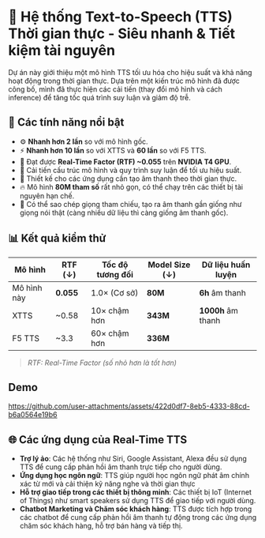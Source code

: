 # 🚀 Hệ thống Text-to-Speech (TTS) Thời gian thực - Siêu nhanh & Tiết kiệm tài nguyên

Dự án này giới thiệu một mô hình TTS tối ưu hóa cho hiệu suất và khả năng hoạt động trong thời gian thực. Dựa trên một kiến trúc mô hình đã được công bố, mình đã thực hiện các cải tiến (thay đổi mô hình và cách inference) để tăng tốc quá trình suy luận và giảm độ trễ.

## 🌟 Các tính năng nổi bật

- ⚙️ **Nhanh hơn 2 lần** so với mô hình gốc.
- ⚡ **Nhanh hơn 10 lần** so với XTTS và **60 lần** so với F5 TTS.
- 🚀 Đạt được **Real-Time Factor (RTF) ~0.055** trên **NVIDIA T4 GPU**.
- 🧠 Cải tiến cấu trúc mô hình và quy trình suy luận để tối ưu hiệu suất.
- 🧩 Thiết kế cho các ứng dụng cần tạo âm thanh theo thời gian thực.
- 🔥 Mô hình **80M tham số** rất nhỏ gọn, có thể chạy trên các thiết bị tài nguyên hạn chế.
- 🎤 Có thể sao chép giọng tham chiếu, tạo ra âm thanh gần giống như giọng nói thật (càng nhiều dữ liệu thì càng giống âm thanh gốc).

## 📊 Kết quả kiểm thử

| Mô hình    | RTF (↓)     | Tốc độ tương đối | Model Size (↓) | Dữ liệu huấn luyện  |
|------------|-------------|------------------|-----------------|------------------------|
| Mô hình này | **0.055**   | 1.0× (Cơ sở)     | **80M**         | **6h** âm thanh         |
| XTTS       | ~0.58       | 10× chậm hơn     | **343M**        | **1000h** âm thanh    |
| F5 TTS     | ~3.3        | 60× chậm hơn     | **336M**        |     |

> *RTF: Real-Time Factor (số nhỏ hơn là tốt hơn)*

## Demo

https://github.com/user-attachments/assets/422d0df7-8eb5-4333-88cd-b6a0564e19b6

## 🌐 Các ứng dụng của Real-Time TTS
- **Trợ lý ảo**: Các hệ thống như Siri, Google Assistant, Alexa đều sử dụng TTS để cung cấp phản hồi âm thanh trực tiếp cho người dùng.
- **Ứng dụng học ngôn ngữ**: TTS giúp người học ngôn ngữ phát âm chính xác từ mới và cải thiện kỹ năng nghe và thời gian thực
- **Hỗ trợ giao tiếp trong các thiết bị thông minh**: Các thiết bị IoT (Internet of Things) như smart speakers sử dụng TTS để giao tiếp với người dùng.
- **Chatbot Marketing và Chăm sóc khách hàng**: TTS được tích hợp trong các chatbot để cung cấp phản hồi âm thanh tự động trong các ứng dụng chăm sóc khách hàng, hỗ trợ bán hàng và tiếp thị.
